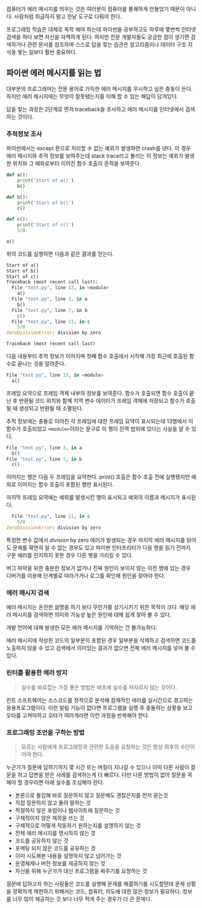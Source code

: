 컴퓨터가 에러 메시지를 띄우는 것은 여러분이 컴퓨터를 불쾌하게 만들었기 때문이 아니다. 사람처럼 취급하지 말고 한낱 도구로 다뤄야 한다.

프로그래밍 학습은 대체로 독학 해야 하는데 파이썬을 공부하고도 하루에 몇번씩 인터넷 검색을 하다 보면 자신을 자책하게 된다. 하지만 전문 개발자들도 궁금한 점이 생기면 검색하거나 관련 문서를 참조하며 스스로 답을 찾는 습관은 알고리즘이나 데이터 구조 지식을 쌓는 일보다 훨씬 중요하다.

## 파이썬 에러 메시지를 읽는 법

대부분의 프로그래머는 전문 용어로 가득한 에러 메시지를 무시하고 싶은 충동이 든다. 하지만 에러 메시지에는 무엇이 잘못됐는지를 이해 할 수 있는 해답이 담겨있다.

답을 찾는 과정은 2단계로 먼저 traceback을 조사하고 에러 메시지를 인터넷에서 검색하는 것이다.

### 추적정보 조사

파이썬에서는 except 문으로 처리할 수 없는 예외가 발생하면 crash를 낸다. 이 경우 에러 메시지와 추적 정보를 보여주는데 stack trace라고 불리는 이 정보는 예외가 발생한 위치와 그 예외로부터 이어진 함수 호출의 흔적을 보여준다.

```python
def a():
    print('Start of a()')
    b()

def b():
    print('Start of b()')
    c()

def c():
    print('Start of c()')
    5/0

a()
```

위의 코드를 실행하면 다음과 같은 결과를 얻는다.

```python
Start of a()
Start of b()
Start of c()
Traceback (most recent call last):
  File "test.py", line 13, in <module>
    a()
  File "test.py", line 3, in a
    b()
  File "test.py", line 7, in b
    c()
  File "test.py", line 11, in c
    5/0
ZeroDivisionError: division by zero
```

```python
Traceback (most recent call last)
```

다음 내용부터 추적 정보가 이어지며 첫째 함수 호출에서 시작해 가장 최근에 호출된 함수로 끝나는 것을 알려준다.

```python
File "test.py", line 13, in <module>
  a()
```

프레임 요약으로 프레임 객체 내부의 정보를 보여준다. 함수가 호출되면 함수 호출이 끝난 후 반환될 코드 위치와 함께 지역 변수 데이터가 프레임 객체에 저장되고 함수가 호출될 때 생성되고 반환될 때 소멸된다.

추적 정보에는 충돌로 이어진 각 프레임에 대한 프레임 요약이 표시되는데 13행에서 이 함수가 호출되었고 `<module>`이라는 문구로 이 행이 전역 범위에 있다는 사실을 알 수 있다.

```python
File "test.py", line 3, in a
  b()
File "test.py", line 7, in b
  c()
```

이어지는 행은 다음 두 프레임을 요약한다. print() 호출은 함수 호출 전에 실행됐지만 예외로 이어지는 함수 호출이 포함된 행만 표시된다.

마지막 프레임 요약에는 예외를 발생시킨 행이 표시되고 예외의 이름과 메시지가 표시된다.

```python
  File "test.py", line 11, in c
    5/0
ZeroDivisionError: division by zero
```

특정한 변수 값에서 division by zero 에러가 발생되는 경우 마지막 에러 메시지를 읽어도 문제를 확연히 알 수 없는 경우도 있고 파이썬 인터프리터가 다음 행을 읽기 전까지 구문 에러를 인지하지 못한 경우 다른 행을 가리킬 수 있다.

버그 파악을 위한 충분한 정보가 없거나 진짜 원인이 보이지 않는 이전 행에 있는 경우 디버거를 이용해 단계별로 따라가거나 로그를 확인해 원인을 찾아야 한다.

### 에러 메시지 검색

에러 메시지는 온전한 설명을 하기 보다 무언가를 상기시키기 위한 목적이 크다. 해당 에러 메시지를 검색하면 의미와 가능성 높은 원인에 대해 쉽게 찾아 볼 수 있다.

개발 언어에 대해 발생한 모든 에러 메시지를 기억하는 건 불가능하다.

에러 메시지에 작성한 코드의 일부분이 포함된 경우 일부분을 삭제하고 검색하면 코드를 노출하지 않을 수 있고 검색에서 의미있는 결과가 없으면 전체 에러 메시지를 넣어 볼 수 있다.

### 린터를 활용한 에러 방지

> 실수를 바로잡는 가장 좋은 방법은 애초에 실수를 저지르지 않는 것이다.

린트 소프트웨어는 소스코드를 정적으로 분석해 잠재적인 에러를 실시간으로 경고하는 응용프로그램이다. 이런 알림 기능이 없다면 프로그램을 실행 후 충돌하는 상황을 보고 오타를 고쳐야하고 오타가 여러개라면 이런 과정을 반복해야 한다.

### 프로그래밍 조언을 구하는 방법

> 모르는 사람에게 프로그래밍과 관련한 도움을 요청하는 것은 항상 최후의 수단이어야 한다.

누군가가 질문에 답하기까지 몇 시간 또는 며칠이 지나갈 수 있으니 이미 다른 사람이 질문을 하고 답변을 받은 사례를 검색하는게 더 빠르다. 다만 다른 방법이 없어 질문을 꼭 해야 할 경우라면 아래 실수를 조심해야 한다.

- 본론으로 돌입해 바로 질문하지 않고 질문해도 괜찮은지를 먼저 묻는것
- 직접 질문하지 않고 돌려 말하는 것
- 적절하지 않은 포럼이나 웹사이트에 질문하는 것
- 구체적이지 않은 제목을 쓰는 것
- 구체적으로 어떻게 작동하기 원하는지를 설명하지 않는 것
- 전체 에러 메시지를 명시하지 않는 것
- 코드를 공유하지 않는 것
- 포메팅 되지 않은 코드를 공유하는 것
- 이미 시도해본 내용을 설명하지 않고 넘어가는 것
- 운영체제나 버전 정보를 제공하지 않는 것
- 자신을 위해 누군가가 대신 프로그램을 짜주기를 요청하는 것

질문에 답하고자 하는 사람들은 코드를 실행해 문제를 해결하기를 시도할텐데 문제 상황을 정확하게 재현하기 위해서는 코드, 컴퓨터, 의도에 대한 많은 정보가 필요하다. 정보를 너무 많이 제공하는 것 보다 너무 적게 주는 경우가 더 큰 문제다.

